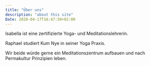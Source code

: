 ```yaml
---
title: "Über uns"
description: "about this site"
Date: 2020-04-17T16:47:50+02:00
---
```

Isabella ist eine zertifizierte Yoga- und Meditationslehrerin.

Raphael studiert Kum Nye in seiner Yoga Praxis. 

Wir beide würde gerne ein Meditationszentrum aufbauen und nach Permakultur Prinzipien leben.
